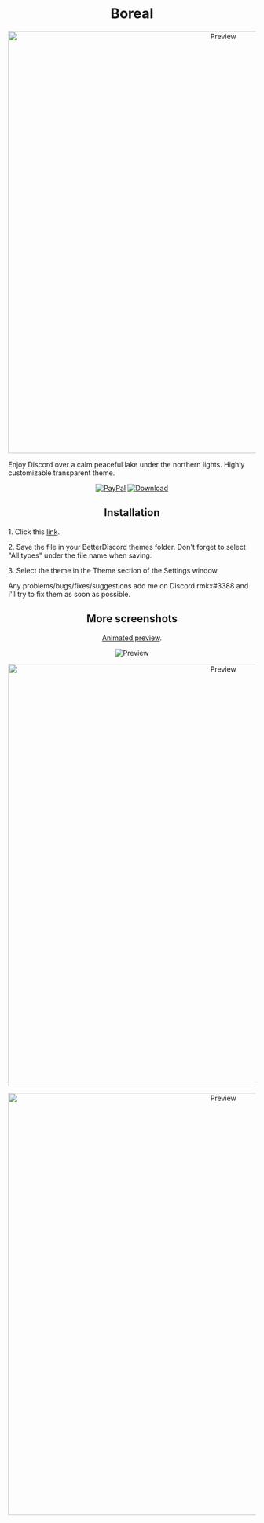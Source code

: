 <h1 align="center">Boreal</h1>
<p align="center">
  <img alt="Preview" width="860" alt="preview" src="https://i.imgur.com/xtQflHh.jpg">
<p align="center">
<p>Enjoy Discord over a calm peaceful lake under the northern lights. Highly customizable transparent theme.</p>
<p align="center">
  <a href="https://bit.ly/3fnzq1Z"> <img alt="PayPal" src="https://img.shields.io/badge/Donate-grey?style=plastic&logo=paypal&"></a>
  <a href="https://github.com/rmkx/rmkx.github.io/releases/download/v.10-beta/Aurora.theme.css"> <img alt="Download" src="https://img.shields.io/badge/Download-yellowgreen?style=plastic&logo=github"></a></p>

<h2 align="center">Installation</h2>
<p>1. Click this <a href="https://github.com/rmkx/rmkx.github.io/releases/download/v.10-beta/Aurora.theme.css">link</a>.</p>
<p>2. Save the file in your BetterDiscord themes folder. Don't forget to select "All types" under the file name when saving.</p>
<p>3. Select the theme in the Theme section of the Settings window.</p>
<p>Any problems/bugs/fixes/suggestions add me on Discord rmkx#3388 and I'll try to fix them as soon as possible.</p>

<h2 align="center">More screenshots</h2>
<p align="center">
  <p align="center"><a href="https://i.imgur.com/LRhZhBy.gif">Animated preview</a>.</p>
  <p align="center"><img alt="Preview" alt="preview" src="https://i.imgur.com/R0OymsS.png"></p>
  <p align="center"><img alt="Preview" width="860" alt="preview" src="https://i.imgur.com/2Vc9b70.png"></p>
  <p align="center"><img alt="Preview" width="860" alt="preview" src="https://i.imgur.com/tGv56s2.png"></p>
<p align="center">